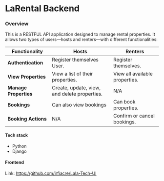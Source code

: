 # LaRental Backend

### Overview

This is a RESTFUL API application designed to manage rental properties. It allows two types of users—hosts and renters—with different functionalities:

| **Functionality**     | **Hosts**                                    | **Renters**                    |
| --------------------- | -------------------------------------------- | ------------------------------ |
| **Authentication**    |Register themselves User.                    | Register themselves.      |
| **View Properties**   | View a list of their properties.             | View all available properties. |
| **Manage Properties** | Create, update, view, and delete properties. | N/A                            |
| **Bookings**          | Can also view bookings                       | Can book properties.           |
| **Booking Actions**   | N/A                                          | Confirm or cancel bookings.    |

#### Tech stack

- Python
- Django

#### Frontend

Link: https://github.com/irfiacre/Lala-Tech-UI
